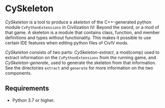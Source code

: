 # CySkeleton

*CySkeleton* is a tool to produce a *skeleton* of the C++-generated python module `CvPythonExtensions` in Civilization IV: Beyond the sword, or a mod of that game. A skeleton is a module that contains class, function, and member definitions and types without functionality. This makes it possible to use certain IDE features when editing python files of CivIV mods.

*CySkeleton* consists of two parts: *CySkeleton-extract*, a mod(comp) used to extract information on the `CvPythonExtensions` from the running game, and *CySkeleton-generate*, used to generate the skeleton from that information. See the directories `extract` and `generate` for more information on the two components.

## Requirements

* Python 3.7 or higher.